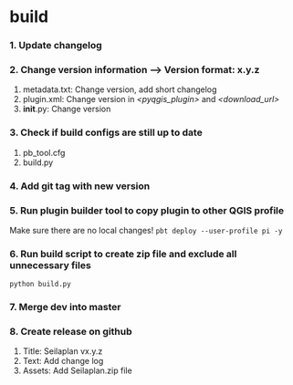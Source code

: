 # build

### 1. Update changelog

### 2. Change version information --> Version format: x.y.z
1. metadata.txt: Change version, add short changelog
2. plugin.xml: Change version in _<pyqgis_plugin>_ and _<download_url>_
3. __init__.py: Change version


### 3. Check if build configs are still up to date
1. pb_tool.cfg
2. build.py


### 4. Add git tag with new version


### 5. Run plugin builder tool to copy plugin to other QGIS profile
Make sure there are no local changes!
```pbt deploy --user-profile pi -y```


### 6. Run build script to create zip file and exclude all unnecessary files
```python build.py```


### 7. Merge dev into master


### 8. Create release on github
1. Title: Seilaplan vx.y.z
2. Text: Add change log
3. Assets: Add Seilaplan.zip file
